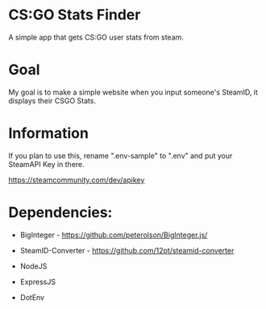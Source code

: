 # CS:GO Stats Finder
A simple app that gets CS:GO user stats from steam.

# Goal
My goal is to make a simple website when you input someone's SteamID, it displays their CSGO Stats.

# Information
If you plan to use this, rename ".env-sample" to ".env" and put your SteamAPI Key in there.

https://steamcommunity.com/dev/apikey 

# Dependencies:

- BigInteger - https://github.com/peterolson/BigInteger.js/

- SteamID-Converter - https://github.com/12pt/steamid-converter

- NodeJS

- ExpressJS

- DotEnv